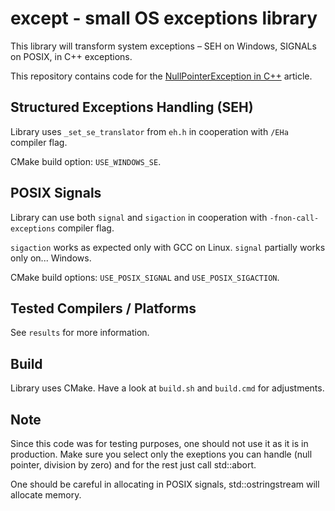 except - small OS exceptions library
====================================

This library will transform system exceptions – SEH on Windows, SIGNALs on POSIX, in
C++ exceptions.

This repository contains code for the [NullPointerException in C++](https://cristianadam.eu/20160914/nullpointerexception-in-c-plus-plus/) article.

Structured Exceptions Handling (SEH)
------------------------------------

Library uses `_set_se_translator` from `eh.h` in cooperation with `/EHa` compiler flag.

CMake build option: `USE_WINDOWS_SE`.

POSIX Signals
-------------

Library can use both `signal` and `sigaction` in cooperation with `-fnon-call-exceptions` compiler flag. 

`sigaction` works as expected only with GCC on Linux. `signal` partially works only on... Windows.

CMake build options: `USE_POSIX_SIGNAL` and `USE_POSIX_SIGACTION`.
 
Tested Compilers / Platforms
----------------------------
See `results` for more information.

Build
-----

Library uses CMake. Have a look at `build.sh` and `build.cmd` for adjustments.


Note
----

Since this code was for testing purposes, one should not use it as it is in production. Make sure you select only the exeptions you can handle (null pointer, division by zero) and for the rest just call std::abort.

One should be careful in allocating in POSIX signals, std::ostringstream will allocate memory.
